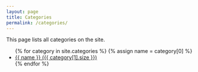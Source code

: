 ```yaml
---
layout: page
title: Categories
permalink: /categories/
---
```

<p>This page lists all categories on the site.</p>

<ul>
{% for category in site.categories %}
  {% assign name = category[0] %}
  <li><a href="{{ site.baseurl }}/categories/{{ name | slugify }}/">{{ name }} ({{ category[1].size }})</a></li>
{% endfor %}
</ul>
